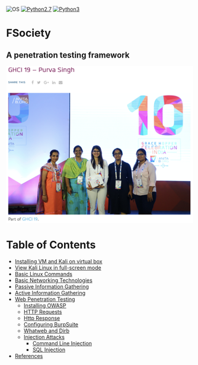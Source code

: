  ![OS](https://img.shields.io/badge/Tested%20On-Linux%20|%20Windows-yellowgreen.svg?style=flat-square) [![Python2.7](https://img.shields.io/badge/Python-2.7-green.svg?style=flat-square)](https://www.python.org/downloads/release/python-2714/) [![Python3](https://img.shields.io/badge/Python-3-green.svg?style=flat-square)](https://github.com/Manisso/fsociety/tree/python3)

# FSociety
## A penetration testing framework

<img src="./ghci_2019_group_photo.png"></img>

Table of Contents
==================

* [Installing VM and Kali on virtual box](https://github.com/purvasingh96/FSociety/blob/master/Installation.md) 
* [View Kali Linux in full-screen mode](https://github.com/purvasingh96/FSociety/blob/master/kali_full_screen_mode.md)
* [Basic Linux Commands](https://github.com/purvasingh96/FSociety/blob/master/Basic%20Linux%20Commands.md)
* [Basic Networking Technologies](https://github.com/purvasingh96/FSociety/blob/master/Networking%20Terminologies.md)
* [Passive Information Gathering](https://github.com/purvasingh96/FSociety/blob/master/Passive%20Information%20Gathering.md)
* [Active Information Gathering](https://github.com/purvasingh96/FSociety/blob/master/Active%20Information%20Gathering.md)
* [Web Penetration Testing](https://github.com/purvasingh96/FSociety/blob/master/Web%20Application%20Penetration%20Testing/ReadMe.md)
  * [Installing OWASP](https://github.com/purvasingh96/FSociety/blob/master/Web%20Application%20Penetration%20Testing/01.%20Installing%20Owasp.md)
  * [HTTP Requests](https://github.com/purvasingh96/FSociety/blob/master/Web%20Application%20Penetration%20Testing/02.%20Http%20Requests.md)
  * [Http Response](https://github.com/purvasingh96/FSociety/blob/master/Web%20Application%20Penetration%20Testing/03.%20Http%20Response.md)
  * [Configuring BurpSuite](https://github.com/purvasingh96/FSociety/blob/master/Web%20Application%20Penetration%20Testing/04.%20Configuring%20BurpSuite.md)
  * [Whatweb and Dirb](https://github.com/purvasingh96/FSociety/blob/master/Web%20Application%20Penetration%20Testing/05.Whatweb%20and%20Dirb.md)
  * [Injection Attacks](https://github.com/purvasingh96/FSociety/tree/master/Web%20Application%20Penetration%20Testing/Injection%20Attacks)
    * [Command Line Injection](https://github.com/purvasingh96/FSociety/blob/master/Web%20Application%20Penetration%20Testing/Injection%20Attacks/Command%20Injection/Readme.md)
    * [SQL Injection](https://github.com/purvasingh96/FSociety/blob/master/Web%20Application%20Penetration%20Testing/Injection%20Attacks/SQL%20Injection/Readme.md)
* [References](https://github.com/purvasingh96/FSociety/blob/master/References.md)
